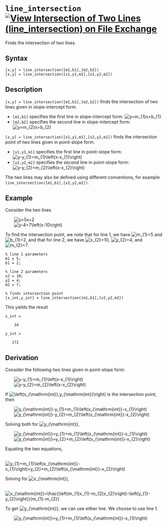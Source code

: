 # `line_intersection` [![View Intersection of Two Lines (line_intersection) on File Exchange](https://www.mathworks.com/matlabcentral/images/matlab-file-exchange.svg)](https://www.mathworks.com/matlabcentral/fileexchange/85428-intersection-of-two-lines-line_intersection)

Finds the intersection of two lines.


## Syntax

`[x,y] = line_intersection([m1,b1],[m2,b2])`\
`[x,y] = line_intersection([x1,y1,m1],[x2,y2,m2])`


## Description
`[x,y] = line_intersection([m1,b1],[m2,b2])` finds the intersection of two lines given in slope-intercept form.
- `[m1,b1]` specifies the first line in slope-intercept form: <img src="https://latex.codecogs.com/svg.latex?y=m_{1}x&plus;b_{1}" title="y=m_{1}x+b_{1}" />
- `[m2,b2]` specifies the second line in slope-intercept form: <img src="https://latex.codecogs.com/svg.latex?y=m_{2}x&plus;b_{2}" title="y=m_{2}x+b_{2}" />

`[x,y] = line_intersection([x1,y1,m1],[x2,y2,m2])` finds the intersection point of two lines given in point-slope form.
- `[x1,y1,m1]` specifies the first line in point-slope form: <img src="https://latex.codecogs.com/svg.latex?y-y_{1}=m_{1}\left(x-x_{1}\right)" title="y-y_{1}=m_{1}\left(x-x_{1}\right)" />
- `[x2,y2,m2]` specifies the second line in point-slope form: <img src="https://latex.codecogs.com/svg.latex?y-y_{2}=m_{2}\left(x-x_{2}\right)" title="y-y_{2}=m_{2}\left(x-x_{2}\right)" />

The two lines may also be defined using different conventions, for example `line_intersection([m1,b1],[x2,y2,m2])`.


## Example

Consider the two lines

&nbsp;&nbsp;&nbsp;&nbsp;&nbsp;&nbsp; <img src="https://latex.codecogs.com/svg.latex?y=5x&plus;2" title="y=5x+2" />\
&nbsp;&nbsp;&nbsp;&nbsp;&nbsp;&nbsp; <img src="https://latex.codecogs.com/svg.latex?y-4=7\left(x-10\right)" title="y-4=7\left(x-10\right)" />

To find the intersection point, we note that for line 1, we have <img src="https://latex.codecogs.com/svg.latex?m_{1}=5" title="m_{1}=5" /> and <img src="https://latex.codecogs.com/svg.latex?b_{1}=2" title="b_{1}=2" />, and that for line 2, we have <img src="https://latex.codecogs.com/svg.latex?x_{2}=10" title="x_{2}=10" />, <img src="https://latex.codecogs.com/svg.latex?y_{2}=4" title="y_{2}=4" />, and <img src="https://latex.codecogs.com/svg.latex?m_{2}=7" title="m_{2}=7" />.

    % line 1 parameters
    m1 = 5;
    b1 = 2;
    
    % line 2 parameters
    x2 = 10;
    y2 = 4;
    m2 = 7;
    
    % finds intersection point
    [x_int,y_int] = line_intersection([m1,b1],[x2,y2,m2])
    
This yields the result

    x_int =

        34
    
    y_int =
    
       172


## Derivation

Consider the following two lines given in point-slope form:

&nbsp;&nbsp;&nbsp;&nbsp;&nbsp;&nbsp; <img src="https://latex.codecogs.com/svg.latex?y-y_{1}=m_{1}\left(x-x_{1}\right)" title="y-y_{1}=m_{1}\left(x-x_{1}\right)" />\
&nbsp;&nbsp;&nbsp;&nbsp;&nbsp;&nbsp; <img src="https://latex.codecogs.com/svg.latex?y-y_{2}=m_{2}\left(x-x_{2}\right)" title="y-y_{2}=m_{2}\left(x-x_{2}\right)" />

If <img src="https://latex.codecogs.com/svg.latex?\left(x_{\mathrm{int}},y_{\mathrm{int}}\right)" title="\left(x_{\mathrm{int}},y_{\mathrm{int}}\right)" /> is the intersection point, then

&nbsp;&nbsp;&nbsp;&nbsp;&nbsp;&nbsp; <img src="https://latex.codecogs.com/svg.latex?y_{\mathrm{int}}-y_{1}=m_{1}\left(x_{\mathrm{int}}-x_{1}\right)" title="y_{\mathrm{int}}-y_{1}=m_{1}\left(x_{\mathrm{int}}-x_{1}\right)" />\
&nbsp;&nbsp;&nbsp;&nbsp;&nbsp;&nbsp; <img src="https://latex.codecogs.com/svg.latex?y_{\mathrm{int}}-y_{2}=m_{2}\left(x_{\mathrm{int}}-x_{2}\right)" title="y_{\mathrm{int}}-y_{2}=m_{2}\left(x_{\mathrm{int}}-x_{2}\right)" />

Solving both for <img src="https://latex.codecogs.com/svg.latex?y_{\mathrm{int}}" title="y_{\mathrm{int}}" />,

&nbsp;&nbsp;&nbsp;&nbsp;&nbsp;&nbsp; <img src="https://latex.codecogs.com/svg.latex?y_{\mathrm{int}}=y_{1}&plus;m_{1}\left(x_{\mathrm{int}}-x_{1}\right)" title="y_{\mathrm{int}}=y_{1}+m_{1}\left(x_{\mathrm{int}}-x_{1}\right)" />\
&nbsp;&nbsp;&nbsp;&nbsp;&nbsp;&nbsp; <img src="https://latex.codecogs.com/svg.latex?y_{\mathrm{int}}=y_{2}&plus;m_{2}\left(x_{\mathrm{int}}-x_{2}\right)" title="y_{\mathrm{int}}=y_{2}+m_{2}\left(x_{\mathrm{int}}-x_{2}\right)" />

Equating the two equations,

&nbsp;&nbsp;&nbsp;&nbsp;&nbsp;&nbsp; <img src="https://latex.codecogs.com/svg.latex?y_{1}&plus;m_{1}\left(x_{\mathrm{int}}-x_{1}\right)=y_{2}&plus;m_{2}\left(x_{\mathrm{int}}-x_{2}\right)" title="y_{1}+m_{1}\left(x_{\mathrm{int}}-x_{1}\right)=y_{2}+m_{2}\left(x_{\mathrm{int}}-x_{2}\right)" />

Solving for <img src="https://latex.codecogs.com/svg.latex?x_{\mathrm{int}}" title="x_{\mathrm{int}}" />,

&nbsp;&nbsp;&nbsp;&nbsp;&nbsp;&nbsp; <img src="https://latex.codecogs.com/svg.latex?x_{\mathrm{int}}=\frac{\left(m_{1}x_{1}-m_{2}x_{2}\right)-\left(y_{1}-y_{2}\right)}{m_{1}-m_{2}}" title="x_{\mathrm{int}}=\frac{\left(m_{1}x_{1}-m_{2}x_{2}\right)-\left(y_{1}-y_{2}\right)}{m_{1}-m_{2}}" />

To get <img src="https://latex.codecogs.com/svg.latex?y_{\mathrm{int}}" title="y_{\mathrm{int}}" />, we can use either line. We choose to use line 1.

&nbsp;&nbsp;&nbsp;&nbsp;&nbsp;&nbsp; <img src="https://latex.codecogs.com/svg.latex?y_{\mathrm{int}}=y_{1}&plus;m_{1}\left(x_{\mathrm{int}}-x_{1}\right)" title="y_{\mathrm{int}}=y_{1}+m_{1}\left(x_{\mathrm{int}}-x_{1}\right)" />
